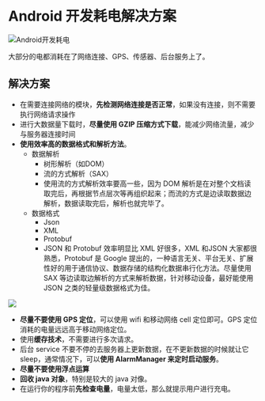 # Android 开发耗电解决方案

![Android开发耗电](http://pic001.cnblogs.com/images/2010/145819/2010101818524169.png)

大部分的电都消耗在了网络连接、GPS、传感器、后台服务上了。

## 解决方案

* 在需要连接网络的模块，**先检测网络连接是否正常**，如果没有连接，则不需要执行网络请求操作
* 进行大数据量下载时，**尽量使用 GZIP 压缩方式下载**，能减少网络流量，减少与服务器连接时间
* **使用效率高的数据格式和解析方法**。
    * 数据解析
        * 树形解析（如DOM）
        * 流的方式解析（SAX）
        * 使用流的方式解析效率要高一些，因为 DOM 解析是在对整个文档读取完后，再根据节点层次等再组织起来；而流的方式是边读取数据边解析，数据读取完后，解析也就完毕了。
    * 数据格式
        * Json
        * XML
        * Protobuf
        * JSON 和 Protobuf 效率明显比 XML 好很多，XML 和JSON 大家都很熟悉，Protobuf 是 Google 提出的，一种语言无关、平台无关、扩展性好的用于通信协议、数据存储的结构化数据串行化方法。尽量使用 SAX 等边读取边解析的方式来解析数据，针对移动设备，最好能使用 JSON 之类的轻量级数据格式为佳。

![](http://pic001.cnblogs.com/images/2010/145819/2010101818531593.png)

* **尽量不要使用 GPS 定位**，可以使用 wifi 和移动网络 cell 定位即可。GPS 定位消耗的电量远远高于移动网络定位。
* 使用**缓存技术**，不需要进行多次请求。
* 后台 service 不要不停的去服务器上更新数据，在不更新数据的时候就让它 sleep，通常情况下，可以**使用 AlarmManager 来定时启动服务**。
* **尽量不要使用浮点运算**
* **回收 java 对象**，特别是较大的 java 对像。
* 在运行你的程序前**先检查电量**，电量太低，那么就提示用户进行充电。
